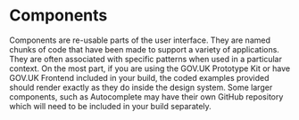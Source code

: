 # Components

Components are re-usable parts of the user interface. They are named chunks of code that have been made to support a variety of applications. They are often associated with specific patterns when used in a particular context.
On the most part, if you are using the GOV.UK Prototype Kit or have GOV.UK Frontend included in your build, the coded examples provided should render exactly as they do inside the design system.
Some larger components, such as Autocomplete may have their own GitHub repository which will need to be included in your build separately.